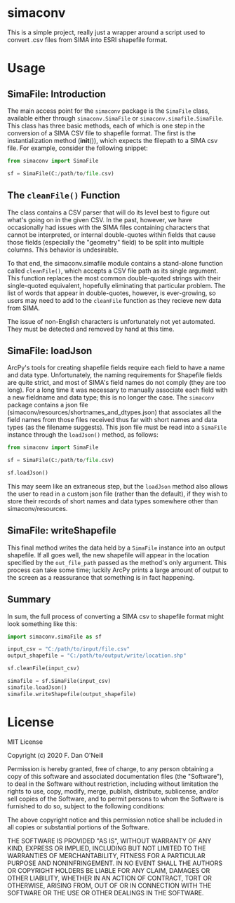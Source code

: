 # simaconv

This is a simple project, really just a wrapper around a script used to convert .csv files from SIMA into ESRI shapefile format.

# Usage

## SimaFile: Introduction

The main access point for the `simaconv` package is the `SimaFile` class, available either through `simaconv.SimaFile` or `simaconv.simafile.SimaFile`. This class has three basic methods, each of which is one step in the conversion of a SIMA CSV file to shapefile format. The first is the instantialization method (__init__()), which expects the filepath to a SIMA csv file. For example, consider the following snippet:

```python
from simaconv import SimaFile

sf = SimaFile(C:/path/to/file.csv)
```

## The `cleanFile()` Function

The class contains a CSV parser that will do its level best to figure out what's going on in the given CSV. In the past, however, we have occasionally had issues with the SIMA files containing characters that cannot be interpreted, or internal double-quotes within fields that cause those fields (especially the "geometry" field) to be split into multiple columns. This behavior is undesirable.

To that end, the simaconv.simafile module contains a stand-alone function called `cleanFile()`, which accepts a CSV file path as its single argument. This function replaces the most common double-quoted strings with their single-quoted equivalent, hopefully eliminating that particular problem. The list of words that appear in double-quotes, however, is ever-growing, so users may need to add to the `cleanFile` function as they recieve new data from SIMA.

The issue of non-English characters is unfortunately not yet automated. They must be detected and removed by hand at this time.

## SimaFile: loadJson

ArcPy's tools for creating shapefile fields require each field to have a name and data type. Unfortunately, the naming requirements for Shapefile fields are quite strict, and most of SIMA's field names do not comply (they are too long). For a long time it was necessary to manually associate each field with a new fieldname and data type; this is no longer the case. The `simaconv` package contains a json file (simaconv/resources/shortnames_and_dtypes.json) that associates all the field names from those files received thus far with short names and data types (as the filename suggests). This json file must be read into a `SimaFile` instance through the `loadJson()` method, as follows:

```python
from simaconv import SimaFile

sf = SimaFile(C:/path/to/file.csv)

sf.loadJson()
```

This may seem like an extraneous step, but the `loadJson` method also allows the user to read in a custom json file (rather than the default), if they wish to store their records of short names and data types somewhere other than simaconv/resources.

## SimaFile: writeShapefile

This final method writes the data held by a `SimaFile` instance into an output shapefile. If all goes well, the new shapefile will appear in the location specified by the `out_file_path` passed as the method's only argument. This process can take some time; luckily ArcPy prints a large amount of output to the screen as a reassurance that something is in fact happening.

## Summary

In sum, the full process of converting a SIMA csv to shapefile format might look something like this:

```python
import simaconv.simaFile as sf

input_csv = "C:/path/to/input/file.csv"
output_shapefile = "C:/path/to/output/write/location.shp"

sf.cleanFile(input_csv)

simafile = sf.SimaFile(input_csv)
simafile.loadJson()
simafile.writeShapefile(output_shapefile)
```

# License

MIT License

Copyright (c) 2020 F. Dan O'Neill

Permission is hereby granted, free of charge, to any person obtaining a copy
of this software and associated documentation files (the "Software"), to deal
in the Software without restriction, including without limitation the rights
to use, copy, modify, merge, publish, distribute, sublicense, and/or sell
copies of the Software, and to permit persons to whom the Software is
furnished to do so, subject to the following conditions:

The above copyright notice and this permission notice shall be included in all
copies or substantial portions of the Software.

THE SOFTWARE IS PROVIDED "AS IS", WITHOUT WARRANTY OF ANY KIND, EXPRESS OR
IMPLIED, INCLUDING BUT NOT LIMITED TO THE WARRANTIES OF MERCHANTABILITY,
FITNESS FOR A PARTICULAR PURPOSE AND NONINFRINGEMENT. IN NO EVENT SHALL THE
AUTHORS OR COPYRIGHT HOLDERS BE LIABLE FOR ANY CLAIM, DAMAGES OR OTHER
LIABILITY, WHETHER IN AN ACTION OF CONTRACT, TORT OR OTHERWISE, ARISING FROM,
OUT OF OR IN CONNECTION WITH THE SOFTWARE OR THE USE OR OTHER DEALINGS IN THE
SOFTWARE.
